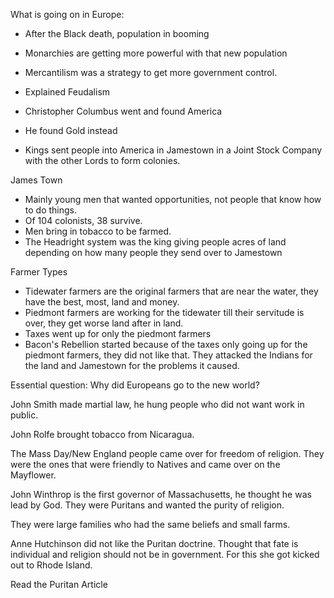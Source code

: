 What is going on in Europe:

- After the Black death, population in booming
- Monarchies are getting more powerful with that new population
- Mercantilism was a strategy to get more government control.
- Explained Feudalism

- Christopher Columbus went and found America

- He found Gold instead

- Kings sent people into America in Jamestown in a Joint Stock Company with the other Lords to form colonies.

James Town

- Mainly young men that wanted opportunities, not people that know how to do things.
- Of 104 colonists, 38 survive.
- Men bring in tobacco to be farmed.
- The Headright system was the king giving people acres of land depending on how many people they send over to Jamestown

Farmer Types

- Tidewater farmers are the original farmers that are near the water, they have the best, most, land and money.
- Piedmont farmers are working for the tidewater till their servitude is over, they get worse land after in land.
- Taxes went up for only the piedmont farmers
- Bacon's Rebellion started because of the taxes only going up for the piedmont farmers, they did not like that. They attacked the Indians for the land and Jamestown for the problems it caused.

Essential question: Why did Europeans go to the new world?

John Smith made martial law, he hung people who did not want work in public.

John Rolfe brought tobacco from Nicaragua.

The Mass Day/New England people came over for freedom of religion. They were the ones that were friendly to Natives and came over on the Mayflower.

John Winthrop is the first governor of Massachusetts, he thought he was lead by God. They were Puritans and wanted the purity of religion.

They were large families who had the same beliefs and small farms.

Anne Hutchinson did not like the Puritan doctrine. Thought that fate is individual and religion should not be in government. For this she got kicked out to Rhode Island.

Read the Puritan Article